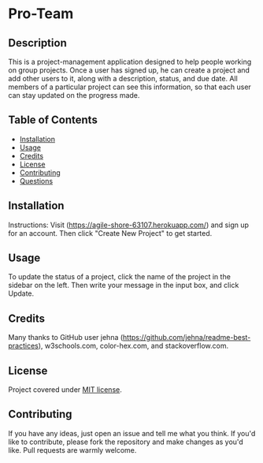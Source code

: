 # Pro-Team


## Description
This is a project-management application designed to help people working on group projects. Once a user has signed up, he can create a project and add other users to it, along with a description, status, and due date. All members of a particular project can see this information, so that each user can stay updated on the progress made. 



## Table of Contents
* [Installation](#installation)
* [Usage](#usage)
* [Credits](#credits)
* [License](#license)
* [Contributing](#contributing)
* [Questions](#Questions)
  

## Installation
Instructions:
Visit (https://agile-shore-63107.herokuapp.com/) and sign up for an account. Then click "Create New Project" to get started.

## Usage
To update the status of a project, click the name of the project in the sidebar on the left. Then write your message in the input box, and click Update.

## Credits
Many thanks to GitHub user jehna (https://github.com/jehna/readme-best-practices), w3schools.com, color-hex.com, and stackoverflow.com. 

## License
Project covered under [MIT license](https://choosealicense.com/licenses/mit/).

## Contributing
If you have any ideas, just open an issue and tell me what you think.
If you'd like to contribute, please fork the repository and make changes as you'd like. Pull requests are warmly welcome.
